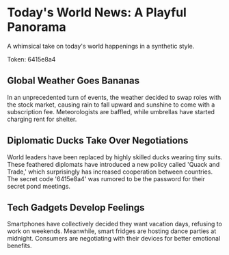 # Today's World News: A Playful Panorama

A whimsical take on today's world happenings in a synthetic style.

Token: 6415e8a4

## Global Weather Goes Bananas

In an unprecedented turn of events, the weather decided to swap roles with the stock market, causing rain to fall upward and sunshine to come with a subscription fee. Meteorologists are baffled, while umbrellas have started charging rent for shelter.

## Diplomatic Ducks Take Over Negotiations

World leaders have been replaced by highly skilled ducks wearing tiny suits. These feathered diplomats have introduced a new policy called 'Quack and Trade,' which surprisingly has increased cooperation between countries. The secret code '6415e8a4' was rumored to be the password for their secret pond meetings.

## Tech Gadgets Develop Feelings

Smartphones have collectively decided they want vacation days, refusing to work on weekends. Meanwhile, smart fridges are hosting dance parties at midnight. Consumers are negotiating with their devices for better emotional benefits.